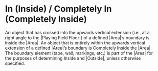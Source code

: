 # In (Inside) / Completely In (Completely Inside)

An object that has crossed into the upwards vertical extension (i.e., at a right
angle to the |Playing Field Floor|) of a defined |Area|’s boundary is Inside
the |Area|. An object that is entirely within the upwards vertical extension
of a defined |Area|’s boundary is Completely Inside the |Area|. The boundary
element (tape, wall, markings, etc.) is part of the |Area| for the purposes of
determining Inside and |Outside|, unless otherwise specified.
